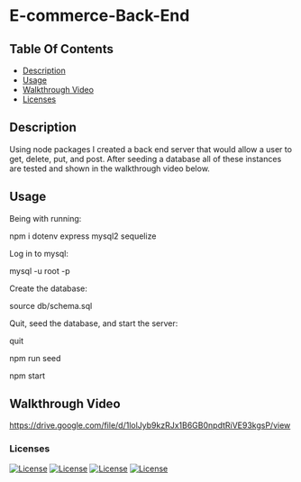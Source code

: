 # E-commerce-Back-End

## Table Of Contents

- [Description](#description)
- [Usage](#usage)
- [Walkthrough Video](#walkthrough-video)
- [Licenses](#licenses)

## Description

Using node packages I created a back end server that would allow a user to get, delete, put, and post. After seeding a database all of these instances are tested and shown in the walkthrough video below.

## Usage

Being with running:

npm i dotenv express mysql2 sequelize

Log in to mysql:

mysql -u root -p

Create the database:

source db/schema.sql

Quit, seed the database, and start the server:

quit

npm run seed

npm start

## Walkthrough Video 

https://drive.google.com/file/d/1lolJyb9kzRJx1B6GB0npdtRiVE93kgsP/view

### Licenses
[![License](https://img.shields.io/badge/License-Express-orange.svg)](https://opensource.org/licenses/Express)
[![License](https://img.shields.io/badge/License-Sequelize-green.svg)](https://opensource.org/licenses/Sequelize)
[![License](https://img.shields.io/badge/License-mysql12-blue.svg)](https://opensource.org/licenses/mysql12)
[![License](https://img.shields.io/badge/License-dotenv-blue.svg)](https://opensource.org/licenses/dotenv)

